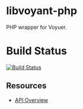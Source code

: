 libvoyant-php
=============

PHP wrapper for Voyuer.

# Build Status
[![Build Status](https://secure.travis-ci.org/waynegraham/libvoyant-php.png)](http://travis-ci.org/waynegraham/libvoyant-php?branch=master,develop)

## Resources
* [API Overview](http://dev.hermeneuti.ca/~hermeneutica/trombone/trac/wiki/ApiOverview)
